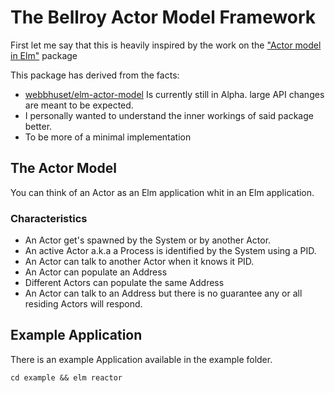 # The Bellroy Actor Model Framework

First let me say that this is heavily inspired by the work on the ["Actor model in Elm"](https://package.elm-lang.org/packages/webbhuset/elm-actor-model/latest/)
package

This package has derived from the facts:
  - [webbhuset/elm-actor-model](https://package.elm-lang.org/packages/webbhuset/elm-actor-model/latest/) Is currently still in Alpha.
    large API changes are meant to be expected.
  - I personally wanted to understand the inner workings of said package better.
  - To be more of a minimal implementation

## The Actor Model

You can think of an Actor as an Elm application whit in an Elm application.

### Characteristics

  - An Actor get's spawned by the System or by another Actor.
  - An active Actor a.k.a a Process is identified by the System using a PID.
  - An Actor can talk to another Actor when it knows it PID.
  - An Actor can populate an Address
  - Different Actors can populate the same Address
  - An Actor can talk to an Address but there is no guarantee any or all residing Actors will respond.

## Example Application

There is an example Application available in the example folder.

`cd example && elm reactor`
